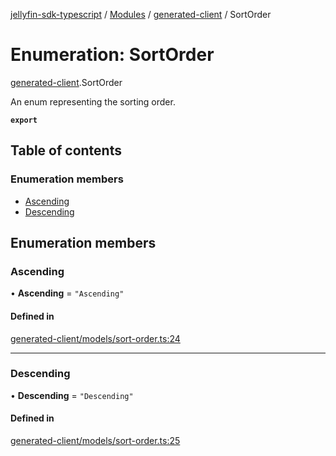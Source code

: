 [jellyfin-sdk-typescript](../README.md) / [Modules](../modules.md) / [generated-client](../modules/generated_client.md) / SortOrder

# Enumeration: SortOrder

[generated-client](../modules/generated_client.md).SortOrder

An enum representing the sorting order.

**`export`**

## Table of contents

### Enumeration members

- [Ascending](generated_client.SortOrder.md#ascending)
- [Descending](generated_client.SortOrder.md#descending)

## Enumeration members

### Ascending

• **Ascending** = `"Ascending"`

#### Defined in

[generated-client/models/sort-order.ts:24](https://github.com/thornbill/jellyfin-sdk-typescript/blob/e4df7f8/src/generated-client/models/sort-order.ts#L24)

___

### Descending

• **Descending** = `"Descending"`

#### Defined in

[generated-client/models/sort-order.ts:25](https://github.com/thornbill/jellyfin-sdk-typescript/blob/e4df7f8/src/generated-client/models/sort-order.ts#L25)
